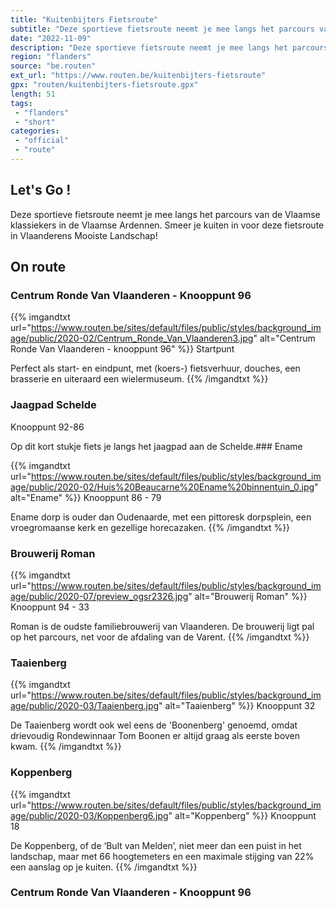 ```yaml
---
title: "Kuitenbijters Fietsroute"
subtitle: "Deze sportieve fietsroute neemt je mee langs het parcours van de Vlaamse klassiekers in de Vlaamse Ardennen"
date: "2022-11-09"
description: "Deze sportieve fietsroute neemt je mee langs het parcours van de Vlaamse klassiekers in de Vlaamse Ardennen"
region: "flanders"
source: "be.routen"
ext_url: "https://www.routen.be/kuitenbijters-fietsroute"
gpx: "routen/kuitenbijters-fietsroute.gpx"
length: 51
tags:
 - "flanders"
 - "short"
categories:
 - "official"
 - "route"
---
```


## Let's Go ! 

Deze sportieve fietsroute neemt je mee langs het parcours van de Vlaamse klassiekers in de Vlaamse Ardennen. Smeer je kuiten in voor deze fietsroute in Vlaanderens Mooiste Landschap!

## On route

### Centrum Ronde Van Vlaanderen - Knooppunt 96

{{% imgandtxt url="https://www.routen.be/sites/default/files/public/styles/background_image/public/2020-02/Centrum_Ronde_Van_Vlaanderen3.jpg" alt="Centrum Ronde Van Vlaanderen - knooppunt 96" %}}
Startpunt

Perfect als start- en eindpunt, met (koers-) fietsverhuur, douches, een brasserie en uiteraard een wielermuseum.
{{% /imgandtxt %}}

### Jaagpad Schelde

Knooppunt 92-86

Op dit kort stukje fiets je langs het jaagpad aan de Schelde.### Ename

{{% imgandtxt url="https://www.routen.be/sites/default/files/public/styles/background_image/public/2020-02/Huis%20Beaucarne%20Ename%20binnentuin_0.jpg" alt="Ename" %}}
Knooppunt 86 - 79

Ename dorp is ouder dan Oudenaarde, met een pittoresk dorpsplein, een vroegromaanse kerk en gezellige horecazaken.
{{% /imgandtxt %}}

### Brouwerij Roman

{{% imgandtxt url="https://www.routen.be/sites/default/files/public/styles/background_image/public/2020-07/preview_ogsr2326.jpg" alt="Brouwerij Roman" %}}
Knooppunt 94 - 33

Roman is de oudste familiebrouwerij van Vlaanderen. De brouwerij ligt pal op het parcours, net voor de afdaling van de Varent.
{{% /imgandtxt %}}

### Taaienberg

{{% imgandtxt url="https://www.routen.be/sites/default/files/public/styles/background_image/public/2020-03/Taaienberg.jpg" alt="Taaienberg" %}}
Knooppunt 32

De Taaienberg wordt ook wel eens de 'Boonenberg' genoemd, omdat drievoudig Rondewinnaar Tom Boonen er altijd graag als eerste boven kwam.
{{% /imgandtxt %}}

### Koppenberg

{{% imgandtxt url="https://www.routen.be/sites/default/files/public/styles/background_image/public/2020-03/Koppenberg6.jpg" alt="Koppenberg" %}}
Knooppunt 18

De Koppenberg, of de ‘Bult van Melden’, niet meer dan een puist in het landschap, maar met 66 hoogtemeters en een maximale stijging van 22% een aanslag op je kuiten.
{{% /imgandtxt %}}

### Centrum Ronde Van Vlaanderen - Knooppunt 96


